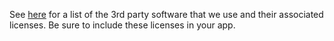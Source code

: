 See [here](https://docs.withpersona.com/docs/android-sdk-v2-licenses) for a list of the 3rd party software that we use and their associated licenses. Be sure to include these licenses in your app.